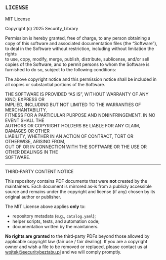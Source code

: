 ## `LICENSE`

MIT License

Copyright (c) 2025 Security_Library

Permission is hereby granted, free of charge, to any person obtaining a copy
of this software and associated documentation files (the “Software”), to deal
in the Software without restriction, including without limitation the rights   
to use, copy, modify, merge, publish, distribute, sublicense, and/or sell      
copies of the Software, and to permit persons to whom the Software is          
furnished to do so, subject to the following conditions:                       

The above copyright notice and this permission notice shall be included in all 
copies or substantial portions of the Software.                                

THE SOFTWARE IS PROVIDED “AS IS”, WITHOUT WARRANTY OF ANY KIND, EXPRESS OR     
IMPLIED, INCLUDING BUT NOT LIMITED TO THE WARRANTIES OF MERCHANTABILITY,       
FITNESS FOR A PARTICULAR PURPOSE AND NONINFRINGEMENT. IN NO EVENT SHALL THE    
AUTHORS OR COPYRIGHT HOLDERS BE LIABLE FOR ANY CLAIM, DAMAGES OR OTHER         
LIABILITY, WHETHER IN AN ACTION OF CONTRACT, TORT OR OTHERWISE, ARISING FROM,  
OUT OF OR IN CONNECTION WITH THE SOFTWARE OR THE USE OR OTHER DEALINGS IN THE  
SOFTWARE.                                                                      

-------------------------------------------------------------------------------
THIRD‑PARTY CONTENT NOTICE

This repository contains PDF documents that were **not** created by the
maintainers. Each document is mirrored as‑is from a publicly accessible
source and remains under the copyright and license (if any) chosen by
its original author or publisher.

The MIT License above applies **only** to:

* repository metadata (e.g., `catalog.yaml`);
* helper scripts, tests, and automation code;
* documentation written by the maintainers.

**No rights are granted** to the third‑party PDFs beyond those allowed by
applicable copyright law (fair use / fair dealing). If you are a copyright
owner and wish a file to be removed or replaced, please contact us at  
wojtek@securitybeztabu.pl and we will comply promptly.
